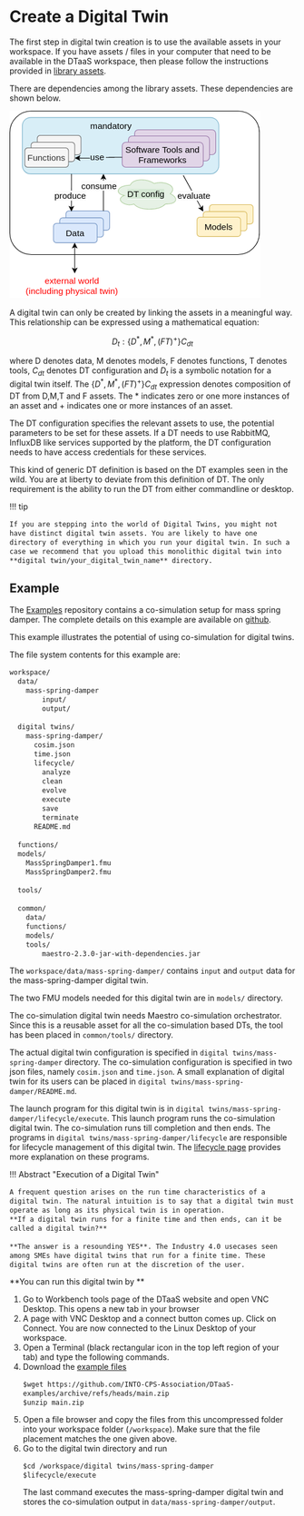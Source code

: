
# Create a Digital Twin

The first step in digital twin creation is to use the available assets in your workspace. If you have assets / files in your computer that need to be available in the DTaaS workspace, then please follow the instructions provided in [library assets](../servers/lib/assets.md).

There are dependencies among the library assets. These dependencies are shown below.

![Relation between reusable assets](asset-relationship.png)

A digital twin can only be created by linking the assets in a meaningful way. This relationship can be expressed using a mathematical equation:

$$
D_t: \{ D{^*},M^{*},(FT)^{+} \}C_{dt}
$$

where D denotes data, M denotes models, F denotes functions, T denotes tools, $C_{dt}$ denotes DT configuration and $D_t$ is a symbolic notation for a digital twin itself. The  $\{ D{^*},M^{*},(FT)^{+} \}C_{dt}$ expression denotes composition of DT from D,M,T and F assets. The $*$ indicates zero or one more instances of an asset and $+$ indicates one or more instances of an asset.

The DT configuration specifies the relevant assets to use, the potential parameters to be set for these assets. If a DT needs to use RabbitMQ, InfluxDB like services supported by the platform, the DT configuration needs to have access credentials for these services.

This kind of generic DT definition is based on the DT examples seen in the wild. You are at liberty to deviate from this definition of DT. The only requirement is the ability to run the DT from either commandline or desktop.

!!! tip

    If you are stepping into the world of Digital Twins, you might not have distinct digital twin assets. You are likely to have one directory of everything in which you run your digital twin. In such a case we recommend that you upload this monolithic digital twin into **digital twin/your_digital_twin_name** directory.

## Example

The [Examples](https://github.com/INTO-CPS-Association/DTaaS-examples) repository contains a co-simulation setup for mass spring damper. The complete details on this example are available on [github](https://github.com/INTO-CPS-Association/example-mass_spring_damper).

This example illustrates the potential of using co-simulation for digital twins.

The file system contents for this example are:

```text
workspace/
  data/
    mass-spring-damper
        input/
        output/

  digital twins/
    mass-spring-damper/
      cosim.json
      time.json
      lifecycle/
        analyze
        clean
        evolve
        execute
        save
        terminate
      README.md

  functions/
  models/
    MassSpringDamper1.fmu
    MassSpringDamper2.fmu

  tools/

  common/
    data/
    functions/
    models/
    tools/
        maestro-2.3.0-jar-with-dependencies.jar
```

The `workspace/data/mass-spring-damper/` contains `input` and `output` data for the mass-spring-damper digital twin.

The two FMU models needed for this digital twin are in `models/` directory. 

The co-simulation digital twin needs Maestro co-simulation orchestrator. Since this is a reusable asset for all the co-simulation based DTs, the tool has been placed in `common/tools/` directory.

The actual digital twin configuration is specified in `digital twins/mass-spring-damper` directory. The co-simulation configuration is specified in two json files, namely `cosim.json` and `time.json`. A small explanation of digital twin for its users can be placed in `digital twins/mass-spring-damper/README.md`.

The launch program for this digital twin is in `digital twins/mass-spring-damper/lifecycle/execute`. This launch program runs the co-simulation digital twin. The co-simulation runs till completion and then ends. The programs in `digital twins/mass-spring-damper/lifecycle` are responsible for lifecycle management of this digital twin. The [lifecycle page](lifecycle.md) provides more explanation on these programs.

!!! Abstract "Execution of a Digital Twin"

    A frequent question arises on the run time characteristics of a digital twin. The natural intuition is to say that a digital twin must operate as long as its physical twin is in operation.
    **If a digital twin runs for a finite time and then ends, can it be called a digital twin?**

    **The answer is a resounding YES**. The Industry 4.0 usecases seen among SMEs have digital twins that run for a finite time. These digital twins are often run at the discretion of the user.

**You can run this digital twin by **

1. Go to Workbench tools page of the DTaaS website and open VNC Desktop. This opens a new tab in your browser
2. A page with VNC Desktop and a connect button comes up. Click on Connect. You are now connected to the Linux Desktop of your workspace.
3. Open a Terminal (black rectangular icon in the top left region of your tab) and type the following commands.
4. Download the [example files](https://github.com/INTO-CPS-Association/DTaaS-examples/archive/refs/heads/main.zip)
    ```
    $wget https://github.com/INTO-CPS-Association/DTaaS-examples/archive/refs/heads/main.zip
    $unzip main.zip
    ```
5. Open a file browser and copy the files from this uncompressed folder into your workspace folder (`/workspace`). Make sure that the file placement matches the one given above.
6. Go to the digital twin directory and run
    ```
    $cd /workspace/digital twins/mass-spring-damper
    $lifecycle/execute
    ```
    The last command executes the mass-spring-damper digital twin and stores the co-simulation output in `data/mass-spring-damper/output`.